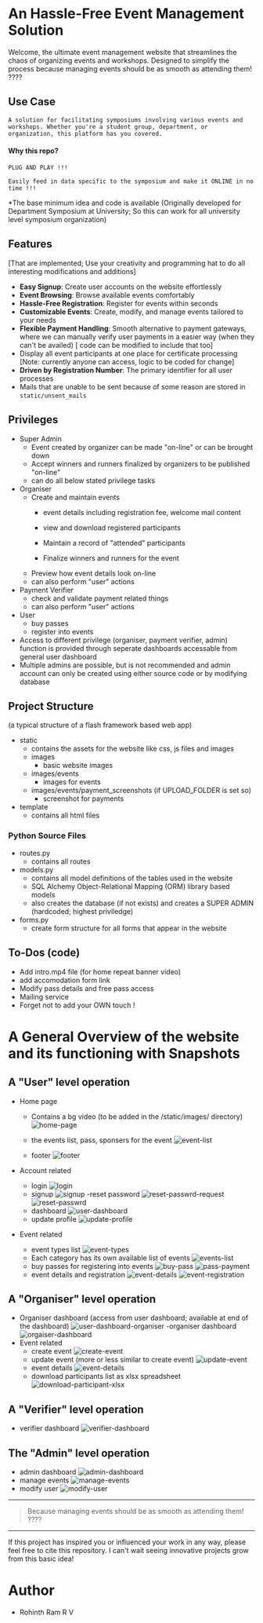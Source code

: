 # An Hassle-Free Event Management Solution

Welcome, the ultimate event management website that streamlines the chaos of organizing events and workshops. Designed to simplify the process because managing events should be as smooth as attending them! ????

## Use Case
    A solution for facilitating symposiums involving various events and workshops. Whether you're a student group, department, or organization, this platform has you covered.

#### Why this repo?

    PLUG AND PLAY !!! 

    Easily feed in data specific to the symposium and make it ONLINE in no time !!!

*The base minimum idea and code is available
(Originally developed for Department Symposium at University; So this can work for all university level symposium organization)

## Features
[That are implemented; Use your creativity and programming hat to do all interesting modifications and additions]

- **Easy Signup**: Create user accounts on the website effortlessly
- **Event Browsing**: Browse available events comfortably
- **Hassle-Free Registration**: Register for events within seconds
- **Customizable Events**: Create, modify, and manage events tailored to your needs
- **Flexible Payment Handling**: Smooth alternative to payment gateways, where we can manually verify user payments in a easier way (when they can't be availed) [ code can be modified to include that too] 
- Display all event participants at one place for certificate processing [Note: currently anyone can access, logic to be coded for change]
- **Driven by Registration Number**: The primary identifier for all user processes
- Mails that are unable to be sent because of some reason are stored in `static/unsent_mails`

## Privileges
- Super Admin
    - Event created by organizer can be made "on-line" or can be brought down
    - Accept winners and runners finalized by organizers to be published "on-line"
    - can do all below stated privilege tasks
- Organiser
    - Create and maintain events
        - event details including registration fee, welcome mail content
    
        - view and download registered participants
        - Maintain a record of "attended" participants
        -  Finalize winners and runners for the event
    - Preview how event details look on-line
    - can also perform "user" actions
- Payment Verifier
    - check and validate payment related things
    - can also perform "user" actions
- User
    - buy passes
    - register into events
- Access to different privilege (organiser, payment verifier, admin) function is provided through seperate dashboards accessable from general user dashboard
- Multiple admins are possible, but is not recommended and admin account can only be created using either source code or by modifying database

## Project Structure
(a typical structure of a flash framework based web app)
- static 
    - contains the assets for the website like css, js files and images
    - images
        - basic website images
    - images/events
        - images for events
    - images/events/payment_screenshots (if UPLOAD_FOLDER is set so)
        - screenshot for payments
- template
    - contains all html files
### Python Source Files
- routes.py
    - contains all routes
- models.py
    - contains all model definitions of the tables used in the website 
    - SQL Alchemy Object-Relational Mapping (ORM) library based models
    - also creates the database (if not exists) and creates a SUPER ADMIN (hardcoded; highest priviledge)
- forms.py
    - create form structure for all forms that appear in the website

## To-Dos (code)
- Add intro.mp4 file (for home repeat banner video)
- add accomodation form link
- Modify pass details and free pass access
- Mailing service
- Forget not to add your OWN touch !

# A General Overview of the website and its functioning with Snapshots

## A "User" level operation
- Home page
    - Contains a bg video (to be added in the /static/images/ directory)
    ![home-page](/readme_assets/home_1.png)

    - the events list, pass, sponsers for the event
    ![event-list](/readme_assets/home_2.png)
    
    - footer
    ![footer](/readme_assets/home_3.png)

- Account related
    - login
    ![login](/readme_assets/login.png)
    - signup
    ![signup](/readme_assets/signup.png)
    -reset password
    ![reset-passwrd-request](/readme_assets/reset_passwrd_1.png)
    ![reset-passwrd](/readme_assets/reset_passwrd_2.png)
    - dashboard
    ![user-dashboard](/readme_assets/user_dashboard.png)
    - update profile
    ![update-profile](/readme_assets/update_profile.png)

- Event related
    - event types list
    ![event-types](/readme_assets/event_categories_view.png)
    - Each category has its own available list of events
    ![events-list](/readme_assets/tech_events_list.png)
    - buy passes for registering into events
    ![buy-pass](/readme_assets/buy_pass.png)
    ![pass-payment](/readme_assets/payment_details.png)
    - event details and registration
    ![event-details](/readme_assets/sample_event_details.png)
    ![event-registration](/readme_assets/sample_event_registration_popup.png)


## A "Organiser" level operation
- Organiser dashboard (access from user dashboard; available at end of the dashboard)
![user-dashboard-organiser](/readme_assets/user_dashboard_for_organiser.png)
-organiser dashboard
![orgaiser-dashboard](/readme_assets/organiser_dashboard.png)
- Event related
    - create event
    ![create-event](/readme_assets/create_event.png)
    - update event (more or less similar to create event)
    ![update-event](/readme_assets/update_event.png)
    - event details
    ![event-details](/readme_assets/event_details.png)
    - download participants list as xlsx spreadsheet
    ![download-participant-xlsx](/readme_assets/participant_list_xlsx.png)

## A "Verifier" level operation
- verifier dashboard
![verifier-dashboard](/readme_assets/verifier_dashboard.png)

## The "Admin" level operation
- admin dashboard
![admin-dashboard](/readme_assets/admin_dashboard.png)
- manage events
![manage-events](/readme_assets/manage_events.png)
- modify user
![modify-user](/readme_assets/modify_user.png)


---

> Because managing events should be as smooth as attending them! ????

---

If this project has inspired you or influenced your work in any way, please feel free to cite this repository. I can't wait seeing innovative projects grow from this basic idea!

# Author
- Rohinth Ram R V